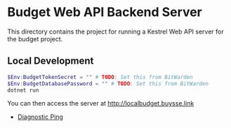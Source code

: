 # Budget Web API Backend Server

This directory contains the project for running a Kestrel Web API server for
the budget project.

## Local Development

```PowerShell
$Env:BudgetTokenSecret = "" # TODO: Set this from BitWarden
$Env:BudgetDatabasePassword = "" # TODO: Set this from BitWarden
dotnet run
```

You can then access the server at http://localbudget.buysse.link
* [Diagnostic Ping](http://localbudget.buysse.link/api/diagnostics/ping)

